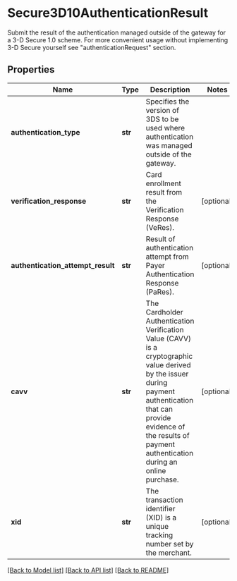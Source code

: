 # Secure3D10AuthenticationResult

Submit the result of the authentication managed outside of the gateway for a 3-D Secure 1.0 scheme. For more convenient usage without implementing 3-D Secure yourself see \"authenticationRequest\" section.
## Properties
Name | Type | Description | Notes
------------ | ------------- | ------------- | -------------
**authentication_type** | **str** | Specifies the version of 3DS to be used where authentication was managed outside of the gateway. | 
**verification_response** | **str** | Card enrollment result from the Verification Response (VeRes). | [optional] 
**authentication_attempt_result** | **str** | Result of authentication attempt from Payer Authentication Response (PaRes). | [optional] 
**cavv** | **str** | The Cardholder Authentication Verification Value (CAVV) is a cryptographic value derived by the issuer during payment authentication that can provide evidence of the results of payment authentication during an online purchase. | [optional] 
**xid** | **str** | The transaction identifier (XID) is a unique tracking number set by the merchant. | [optional] 

[[Back to Model list]](../README.md#documentation-for-models) [[Back to API list]](../README.md#documentation-for-api-endpoints) [[Back to README]](../README.md)


